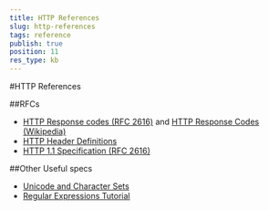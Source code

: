 ```yaml
---
title: HTTP References
slug: http-references
tags: reference
publish: true
position: 11
res_type: kb
---
```


<!-- http://www.fiddler2.com/Fiddler/help/http/ -->

#HTTP References

##RFCs
* [HTTP Response codes (RFC 2616)](https://www.w3.org/Protocols/rfc2616/rfc2616-sec10.html) and [HTTP Response Codes (Wikipedia)](https://en.wikipedia.org/wiki/List_of_HTTP_status_codes)
* [HTTP Header Definitions](https://www.w3.org/Protocols/rfc2616/rfc2616-sec14.html)
* [HTTP 1.1 Specification (RFC 2616)](http://www.rfc-editor.org/rfc/rfc2616.txt)

##Other Useful specs
* [Unicode and Character Sets](http://www.joelonsoftware.com/articles/Unicode.html)
* [Regular Expressions Tutorial](http://www.regular-expressions.info/)
